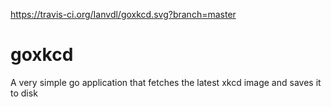 https://travis-ci.org/Ianvdl/goxkcd.svg?branch=master

goxkcd
======

A very simple go application that fetches the latest xkcd image and saves it to disk
